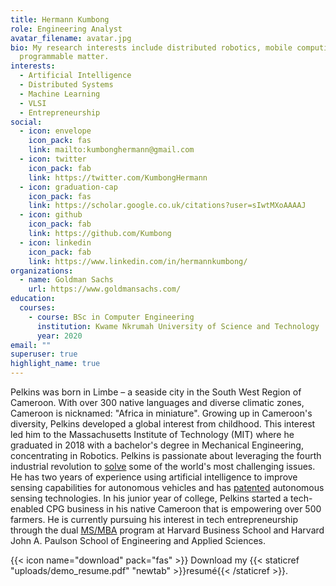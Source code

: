 ```yaml
---
title: Hermann Kumbong
role: Engineering Analyst
avatar_filename: avatar.jpg
bio: My research interests include distributed robotics, mobile computing and
  programmable matter.
interests:
  - Artificial Intelligence
  - Distributed Systems
  - Machine Learning
  - VLSI
  - Entrepreneurship
social:
  - icon: envelope
    icon_pack: fas
    link: mailto:kumbonghermann@gmail.com
  - icon: twitter
    icon_pack: fab
    link: https://twitter.com/KumbongHermann
  - icon: graduation-cap
    icon_pack: fas
    link: https://scholar.google.co.uk/citations?user=sIwtMXoAAAAJ
  - icon: github
    icon_pack: fab
    link: https://github.com/Kumbong
  - icon: linkedin
    icon_pack: fab
    link: https://www.linkedin.com/in/hermannkumbong/
organizations:
  - name: Goldman Sachs
    url: https://www.goldmansachs.com/
education:
  courses:
    - course: BSc in Computer Engineering
      institution: Kwame Nkrumah University of Science and Technology
      year: 2020
email: ""
superuser: true
highlight_name: true
---
```



Pelkins was born in Limbe – a seaside city in the South West Region of Cameroon. With over 300 native languages and diverse climatic zones, Cameroon is nicknamed: "Africa in miniature". Growing up in Cameroon's diversity, Pelkins developed a global interest from childhood. This interest led him to the Massachusetts Institute of Technology (MIT) where he graduated in 2018 with a bachelor's degree in Mechanical Engineering, concentrating in Robotics. Pelkins is passionate about leveraging the fourth industrial revolution to [solve](https://www.youtube.com/watch?v=TgiFecs6q1c) some of the world's most challenging issues. He has two years of experience using artificial intelligence to improve sensing capabilities for autonomous vehicles and has [patented](https://patents.justia.com/inventor/pelkins-ajanoh) autonomous sensing technologies. In his junior year of college, Pelkins started a tech-enabled CPG business in his native Cameroon that is empowering over 500 farmers. He is currently pursuing his interest in tech entrepreneurship through the dual [MS/MBA](https://www.hbs.edu/mba/academic-experience/joint-degree-programs/school-of-engineering-and-applied-sciences/Pages/default.aspx) program at Harvard Business School and Harvard John A. Paulson School of Engineering and Applied Sciences.

{{< icon name="download" pack="fas" >}} Download my {{< staticref "uploads/demo_resume.pdf" "newtab" >}}resumé{{< /staticref >}}.